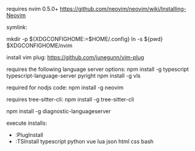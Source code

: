 requires nvim 0.5.0+
https://github.com/neovim/neovim/wiki/Installing-Neovim

symlink:

mkdir -p ${XDGCONFIGHOME:=$HOME/.config}
ln -s ${pwd} $XDGCONFIGHOME/nvim

install vim plug: https://github.com/junegunn/vim-plug

requires the following language server options:
npm install -g typescript typescript-language-server pyright
npm install -g vls

required for nodjs code:
npm install -g neovim


requires tree-sitter-cli:
npm install -g tree-sitter-cli

npm install -g diagnostic-languageserver

execute installs:
* :PlugInstall
* :TSInstall typescript python vue lua json html css bash
